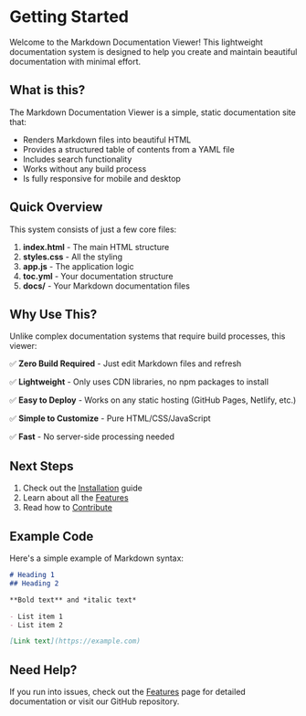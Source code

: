 # Getting Started

Welcome to the Markdown Documentation Viewer! This lightweight documentation system is designed to help you create and maintain beautiful documentation with minimal effort.

## What is this?

The Markdown Documentation Viewer is a simple, static documentation site that:

- Renders Markdown files into beautiful HTML
- Provides a structured table of contents from a YAML file
- Includes search functionality
- Works without any build process
- Is fully responsive for mobile and desktop

## Quick Overview

This system consists of just a few core files:

1. **index.html** - The main HTML structure
2. **styles.css** - All the styling
3. **app.js** - The application logic
4. **toc.yml** - Your documentation structure
5. **docs/** - Your Markdown documentation files

## Why Use This?

Unlike complex documentation systems that require build processes, this viewer:

✅ **Zero Build Required** - Just edit Markdown files and refresh

✅ **Lightweight** - Only uses CDN libraries, no npm packages to install

✅ **Easy to Deploy** - Works on any static hosting (GitHub Pages, Netlify, etc.)

✅ **Simple to Customize** - Pure HTML/CSS/JavaScript

✅ **Fast** - No server-side processing needed

## Next Steps

1. Check out the [Installation](installation.md) guide
2. Learn about all the [Features](features.md)
3. Read how to [Contribute](contributing.md)

## Example Code

Here's a simple example of Markdown syntax:

```markdown
# Heading 1
## Heading 2

**Bold text** and *italic text*

- List item 1
- List item 2

[Link text](https://example.com)
```

## Need Help?

If you run into issues, check out the [Features](features.md) page for detailed documentation or visit our GitHub repository.
